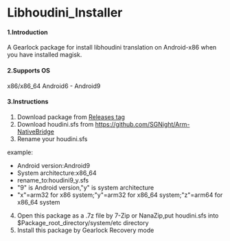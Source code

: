 # Libhoudini_Installer

#### 1.Introduction
A Gearlock package for install libhoudini translation on Android-x86 when you have installed magisk.

#### 2.Supports OS
x86/x86_64 Android6 - Android9

#### 3.Instructions

1.  Download package from [Releases tag](https://github.com/natsumerinchan/Libhoudini_Installer/releases)
2.  Download houdini.sfs from https://github.com/SGNight/Arm-NativeBridge
3.  Rename your houdini.sfs 
 
 example:
- Android version:Android9
- System architecture:x86_64
- rename_to:houdini9_y.sfs
- "9" is Android version,"y" is system architecture
- "x"=arm32 for x86 system;"y"=arm32 for x86_64 system;"z"=arm64 for x86_64 system
4.  Open this package as a .7z file by 7-Zip or NanaZip,put houdini.sfs into $Package_root_directory/system/etc directory
5.  Install this package by Gearlock Recovery mode
